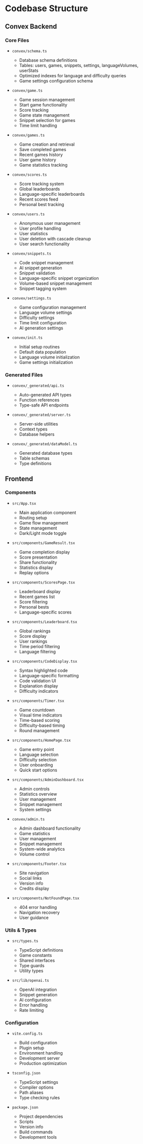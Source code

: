 # Codebase Structure

## Convex Backend

### Core Files

- `convex/schema.ts`

  - Database schema definitions
  - Tables: users, games, snippets, settings, languageVolumes, userStats
  - Optimized indexes for language and difficulty queries
  - Game settings configuration schema

- `convex/game.ts`

  - Game session management
  - Start game functionality
  - Score tracking
  - Game state management
  - Snippet selection for games
  - Time limit handling

- `convex/games.ts`

  - Game creation and retrieval
  - Save completed games
  - Recent games history
  - User game history
  - Game statistics tracking

- `convex/scores.ts`

  - Score tracking system
  - Global leaderboards
  - Language-specific leaderboards
  - Recent scores feed
  - Personal best tracking

- `convex/users.ts`

  - Anonymous user management
  - User profile handling
  - User statistics
  - User deletion with cascade cleanup
  - User search functionality

- `convex/snippets.ts`

  - Code snippet management
  - AI snippet generation
  - Snippet validation
  - Language-specific snippet organization
  - Volume-based snippet management
  - Snippet tagging system



- `convex/settings.ts`

  - Game configuration management
  - Language volume settings
  - Difficulty settings
  - Time limit configuration
  - AI generation settings

- `convex/init.ts`
  - Initial setup routines
  - Default data population
  - Language volume initialization
  - Game settings initialization

### Generated Files

- `convex/_generated/api.ts`

  - Auto-generated API types
  - Function references
  - Type-safe API endpoints

- `convex/_generated/server.ts`

  - Server-side utilities
  - Context types
  - Database helpers

- `convex/_generated/dataModel.ts`
  - Generated database types
  - Table schemas
  - Type definitions

## Frontend

### Components

- `src/App.tsx`

  - Main application component
  - Routing setup
  - Game flow management
  - State management
  - Dark/Light mode toggle

- `src/components/GameResult.tsx`

  - Game completion display
  - Score presentation
  - Share functionality
  - Statistics display
  - Replay options

- `src/components/ScoresPage.tsx`

  - Leaderboard display
  - Recent games list
  - Score filtering
  - Personal bests
  - Language-specific scores

- `src/components/Leaderboard.tsx`

  - Global rankings
  - Score display
  - User rankings
  - Time period filtering
  - Language filtering

- `src/components/CodeDisplay.tsx`

  - Syntax highlighted code
  - Language-specific formatting
  - Code validation UI
  - Explanation display
  - Difficulty indicators

- `src/components/Timer.tsx`

  - Game countdown
  - Visual time indicators
  - Time-based scoring
  - Difficulty-based timing
  - Round management

- `src/components/HomePage.tsx`

  - Game entry point
  - Language selection
  - Difficulty selection
  - User onboarding
  - Quick start options

- `src/components/AdminDashboard.tsx`

  - Admin controls
  - Statistics overview
  - User management
  - Snippet management
  - System settings

- `convex/admin.ts`

  - Admin dashboard functionality
  - Game statistics
  - User management
  - Snippet management
  - System-wide analytics
  - Volume control

- `src/components/Footer.tsx`

  - Site navigation
  - Social links
  - Version info
  - Credits display

- `src/components/NotFoundPage.tsx`
  - 404 error handling
  - Navigation recovery
  - User guidance

### Utils & Types

- `src/types.ts`

  - TypeScript definitions
  - Game constants
  - Shared interfaces
  - Type guards
  - Utility types

- `src/lib/openai.ts`
  - OpenAI integration
  - Snippet generation
  - AI configuration
  - Error handling
  - Rate limiting

### Configuration

- `vite.config.ts`

  - Build configuration
  - Plugin setup
  - Environment handling
  - Development server
  - Production optimization

- `tsconfig.json`

  - TypeScript settings
  - Compiler options
  - Path aliases
  - Type checking rules

- `package.json`
  - Project dependencies
  - Scripts
  - Version info
  - Build commands
  - Development tools
